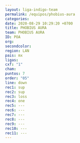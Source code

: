 ```yaml
---
layout: liga-indigo-team
permalink: /equipos/phobius-aura
categories: 
date: 2020-08-29 10:29:20 +0700
title: PHOBIUS AURA
team: PHOBIUS AURA
ID: POA
org: 
secondcolor: 
region: LAN
pais: mx
ligas: 
cxf: "1"
cham: 
puntos: 7
order: "05"
line: down
rec1: sup
rec2: sup
rec3: loss
rec4: one
rec5: ---
rec6: ---
rec7: ---
rec8: ---
rec9: ---
rec10: ---
rec11: ---
---
```

